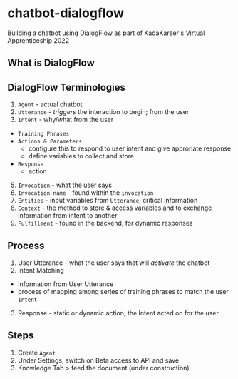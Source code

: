 # chatbot-dialogflow
Building a chatbot using DialogFlow as part of KadaKareer's Virtual Apprenticeship 2022

## What is DialogFlow

## DialogFlow Terminologies

1. `Agent` - actual chatbot
2. `Utterance` - *triggers* the interaction to begin; from the user
3. `Intent` - why/what from the user

  + `Training Phrases` 
  + `Actions & Parameters`  
     - configure this to respond to user intent and give approriate response  
     - define variables to collect and store  
  + `Response`  
    - action

5. `Invocation` - what the user says
6. `Invocation name` - found within the  `invocation`
7. `Entities` - input variables from `Utterance`; critical information
8. `Context` - the method to store & access variables and to exchange information from intent to another
9. `Fulfillment` - found in the backend, for dynamic responses

## Process
1. User Utterance - what the user says that will *activate* the chatbot
2. Intent Matching 

  + information from User Utterance
  + process of mapping among series of training phrases to match the user `Intent` 

3. Response - static or dynamic action; the Intent acted on for the user

## Steps
1. Create `Agent`
2. Under Settings, switch on Beta access to API and save
3. Knowledge Tab > feed the document (under construction) 
